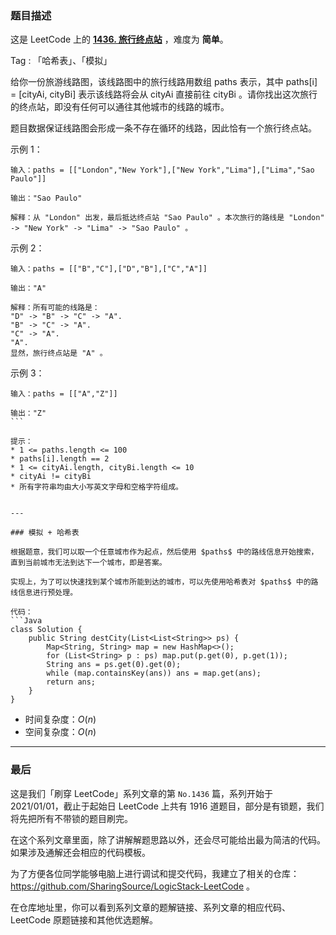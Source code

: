### 题目描述

这是 LeetCode 上的 **[1436. 旅行终点站](https://leetcode-cn.com/problems/destination-city/solution/gong-shui-san-xie-jian-dan-fang-jia-mo-n-y47c/)** ，难度为 **简单**。

Tag : 「哈希表」、「模拟」

给你一份旅游线路图，该线路图中的旅行线路用数组 paths 表示，其中 paths[i] = [cityAi, cityBi] 表示该线路将会从 cityAi 直接前往 cityBi 。请你找出这次旅行的终点站，即没有任何可以通往其他城市的线路的城市。

题目数据保证线路图会形成一条不存在循环的线路，因此恰有一个旅行终点站。

示例 1：
```
输入：paths = [["London","New York"],["New York","Lima"],["Lima","Sao Paulo"]]

输出："Sao Paulo" 

解释：从 "London" 出发，最后抵达终点站 "Sao Paulo" 。本次旅行的路线是 "London" -> "New York" -> "Lima" -> "Sao Paulo" 。
```
示例 2：
```
输入：paths = [["B","C"],["D","B"],["C","A"]]

输出："A"

解释：所有可能的线路是：
"D" -> "B" -> "C" -> "A". 
"B" -> "C" -> "A". 
"C" -> "A". 
"A". 
显然，旅行终点站是 "A" 。
```
示例 3：
```
输入：paths = [["A","Z"]]

输出："Z"
``` 

提示：
* 1 <= paths.length <= 100
* paths[i].length == 2
* 1 <= cityAi.length, cityBi.length <= 10
* cityAi != cityBi
* 所有字符串均由大小写英文字母和空格字符组成。


---

### 模拟 + 哈希表

根据题意，我们可以取一个任意城市作为起点，然后使用 $paths$ 中的路线信息开始搜索，直到当前城市无法到达下一个城市，即是答案。

实现上，为了可以快速找到某个城市所能到达的城市，可以先使用哈希表对 $paths$ 中的路线信息进行预处理。

代码：
```Java
class Solution {
    public String destCity(List<List<String>> ps) {
        Map<String, String> map = new HashMap<>();
        for (List<String> p : ps) map.put(p.get(0), p.get(1));
        String ans = ps.get(0).get(0);
        while (map.containsKey(ans)) ans = map.get(ans);
        return ans;
    }
}
```
* 时间复杂度：$O(n)$
* 空间复杂度：$O(n)$

---

### 最后

这是我们「刷穿 LeetCode」系列文章的第 `No.1436` 篇，系列开始于 2021/01/01，截止于起始日 LeetCode 上共有 1916 道题目，部分是有锁题，我们将先把所有不带锁的题目刷完。

在这个系列文章里面，除了讲解解题思路以外，还会尽可能给出最为简洁的代码。如果涉及通解还会相应的代码模板。

为了方便各位同学能够电脑上进行调试和提交代码，我建立了相关的仓库：https://github.com/SharingSource/LogicStack-LeetCode 。

在仓库地址里，你可以看到系列文章的题解链接、系列文章的相应代码、LeetCode 原题链接和其他优选题解。

